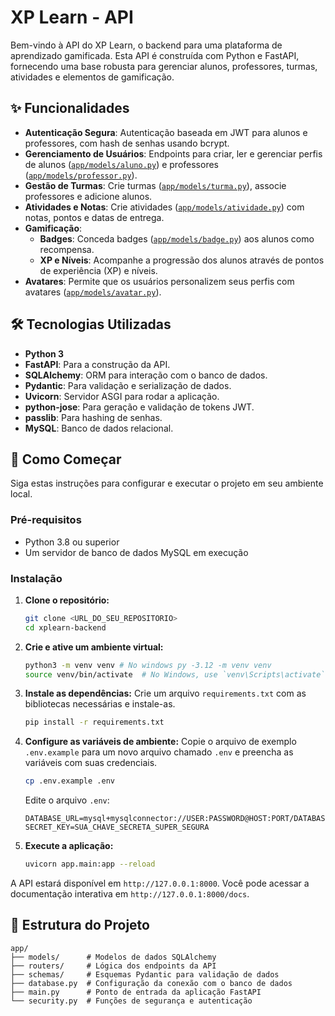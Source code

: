 # XP Learn - API

Bem-vindo à API do XP Learn, o backend para uma plataforma de aprendizado gamificada. Esta API é construída com Python e FastAPI, fornecendo uma base robusta para gerenciar alunos, professores, turmas, atividades e elementos de gamificação.

## ✨ Funcionalidades

*   **Autenticação Segura**: Autenticação baseada em JWT para alunos e professores, com hash de senhas usando bcrypt.
*   **Gerenciamento de Usuários**: Endpoints para criar, ler e gerenciar perfis de alunos ([`app/models/aluno.py`](app/models/aluno.py)) e professores ([`app/models/professor.py`](app/models/professor.py)).
*   **Gestão de Turmas**: Crie turmas ([`app/models/turma.py`](app/models/turma.py)), associe professores e adicione alunos.
*   **Atividades e Notas**: Crie atividades ([`app/models/atividade.py`](app/models/atividade.py)) com notas, pontos e datas de entrega.
*   **Gamificação**:
    *   **Badges**: Conceda badges ([`app/models/badge.py`](app/models/badge.py)) aos alunos como recompensa.
    *   **XP e Níveis**: Acompanhe a progressão dos alunos através de pontos de experiência (XP) e níveis.
*   **Avatares**: Permite que os usuários personalizem seus perfis com avatares ([`app/models/avatar.py`](app/models/avatar.py)).

## 🛠️ Tecnologias Utilizadas

*   **Python 3**
*   **FastAPI**: Para a construção da API.
*   **SQLAlchemy**: ORM para interação com o banco de dados.
*   **Pydantic**: Para validação e serialização de dados.
*   **Uvicorn**: Servidor ASGI para rodar a aplicação.
*   **python-jose**: Para geração e validação de tokens JWT.
*   **passlib**: Para hashing de senhas.
*   **MySQL**: Banco de dados relacional.

## 🚀 Como Começar

Siga estas instruções para configurar e executar o projeto em seu ambiente local.

### Pré-requisitos

*   Python 3.8 ou superior
*   Um servidor de banco de dados MySQL em execução

### Instalação

1.  **Clone o repositório:**
    ```sh
    git clone <URL_DO_SEU_REPOSITORIO>
    cd xplearn-backend
    ```

2.  **Crie e ative um ambiente virtual:**
    ```sh
    python3 -m venv venv # No windows py -3.12 -m venv venv
    source venv/bin/activate  # No Windows, use `venv\Scripts\activate`
    ```

3.  **Instale as dependências:**
    Crie um arquivo `requirements.txt` com as bibliotecas necessárias e instale-as.
    ```sh
    pip install -r requirements.txt
    ```

4.  **Configure as variáveis de ambiente:**
    Copie o arquivo de exemplo `.env.example` para um novo arquivo chamado `.env` e preencha as variáveis com suas credenciais.
    ```sh
    cp .env.example .env
    ```
    Edite o arquivo `.env`:
    ```
    DATABASE_URL=mysql+mysqlconnector://USER:PASSWORD@HOST:PORT/DATABASE_NAME
    SECRET_KEY=SUA_CHAVE_SECRETA_SUPER_SEGURA
    ```

5.  **Execute a aplicação:**
    ```sh
    uvicorn app.main:app --reload
    ```

A API estará disponível em `http://127.0.0.1:8000`. Você pode acessar a documentação interativa em `http://127.0.0.1:8000/docs`.

## 📁 Estrutura do Projeto

```
app/
├── models/      # Modelos de dados SQLAlchemy
├── routers/     # Lógica dos endpoints da API
├── schemas/     # Esquemas Pydantic para validação de dados
├── database.py  # Configuração da conexão com o banco de dados
├── main.py      # Ponto de entrada da aplicação FastAPI
└── security.py  # Funções de segurança e autenticação
```
